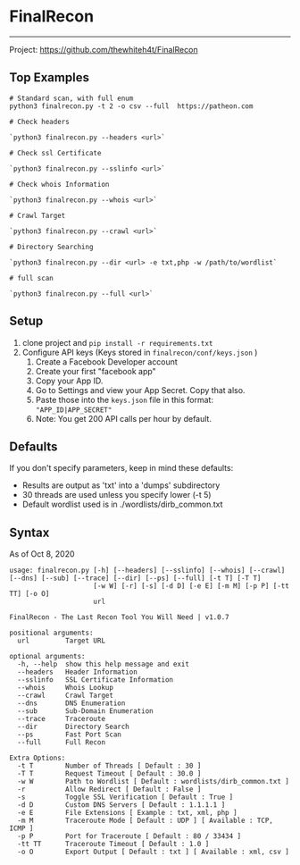 

# FinalRecon
- - - -
Project: https://github.com/thewhiteh4t/FinalRecon



## Top Examples


```
# Standard scan, with full enum
python3 finalrecon.py -t 2 -o csv --full  https://patheon.com
```



```
# Check headers

`python3 finalrecon.py --headers <url>`

# Check ssl Certificate

`python3 finalrecon.py --sslinfo <url>`

# Check whois Information

`python3 finalrecon.py --whois <url>`

# Crawl Target

`python3 finalrecon.py --crawl <url>`

# Directory Searching

`python3 finalrecon.py --dir <url> -e txt,php -w /path/to/wordlist`

# full scan

`python3 finalrecon.py --full <url>`
```





## Setup


 1. clone project and `pip install -r requirements.txt`
 2. Configure API keys (Keys stored in `finalrecon/conf/keys.json` )
    1. Create a Facebook Developer account
    2. Create your first "facebook app"
    3. Copy your App ID.
    4. Go to Settings and view your App Secret. Copy that also.
    5. Paste those into the `keys.json` file in this format:
        ` "APP_ID|APP_SECRET" `
    6. Note: You get 200 API calls per hour by default.





## Defaults
If you don't specify parameters, keep in mind these defaults:

  * Results are output as 'txt' into a 'dumps' subdirectory
  * 30 threads are used unless you specify lower (-t 5)
  * Default wordlist used is in ./wordlists/dirb_common.txt




## Syntax
As of Oct 8, 2020

```
usage: finalrecon.py [-h] [--headers] [--sslinfo] [--whois] [--crawl] [--dns] [--sub] [--trace] [--dir] [--ps] [--full] [-t T] [-T T]
                     [-w W] [-r] [-s] [-d D] [-e E] [-m M] [-p P] [-tt TT] [-o O]
                     url

FinalRecon - The Last Recon Tool You Will Need | v1.0.7

positional arguments:
  url         Target URL

optional arguments:
  -h, --help  show this help message and exit
  --headers   Header Information
  --sslinfo   SSL Certificate Information
  --whois     Whois Lookup
  --crawl     Crawl Target
  --dns       DNS Enumeration
  --sub       Sub-Domain Enumeration
  --trace     Traceroute
  --dir       Directory Search
  --ps        Fast Port Scan
  --full      Full Recon

Extra Options:
  -t T        Number of Threads [ Default : 30 ]
  -T T        Request Timeout [ Default : 30.0 ]
  -w W        Path to Wordlist [ Default : wordlists/dirb_common.txt ]
  -r          Allow Redirect [ Default : False ]
  -s          Toggle SSL Verification [ Default : True ]
  -d D        Custom DNS Servers [ Default : 1.1.1.1 ]
  -e E        File Extensions [ Example : txt, xml, php ]
  -m M        Traceroute Mode [ Default : UDP ] [ Available : TCP, ICMP ]
  -p P        Port for Traceroute [ Default : 80 / 33434 ]
  -tt TT      Traceroute Timeout [ Default : 1.0 ]
  -o O        Export Output [ Default : txt ] [ Available : xml, csv ]
```



